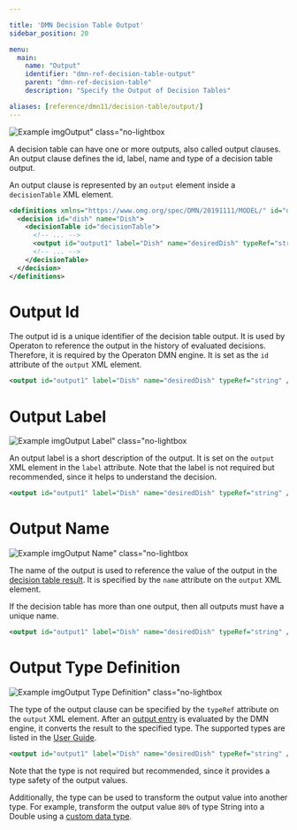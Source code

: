 ```yaml
---

title: 'DMN Decision Table Output'
sidebar_position: 20

menu:
  main:
    name: "Output"
    identifier: "dmn-ref-decision-table-output"
    parent: "dmn-ref-decision-table"
    description: "Specify the Output of Decision Tables"

aliases: [reference/dmn11/decision-table/output/]
---
```


![Example img](./img/output.png)Output" class="no-lightbox

A decision table can have one or more outputs, also called output clauses. An
output clause defines the id, label, name and type of a decision table output.

An output clause is represented by an `output` element inside a `decisionTable`
XML element.

```xml
<definitions xmlns="https://www.omg.org/spec/DMN/20191111/MODEL/" id="definitions" name="definitions" namespace="http://operaton.org/schema/1.0/dmn">
  <decision id="dish" name="Dish">
    <decisionTable id="decisionTable">
      <!-- ... -->
      <output id="output1" label="Dish" name="desiredDish" typeRef="string" />
      <!-- ... -->
    </decisionTable>
  </decision>
</definitions>

```

# Output Id

The output id is a unique identifier of the decision table output. It is used
by Operaton to reference the output in the history of
evaluated decisions. Therefore, it is required by the Operaton DMN engine. It is
set as the `id` attribute of the `output` XML element.

```xml
<output id="output1" label="Dish" name="desiredDish" typeRef="string" />
```

# Output Label

![Example img](./img/output-label.png)Output Label" class="no-lightbox

An output label is a short description of the output. It is set on the `output`
XML element in the `label` attribute. Note that the label is not required but
recommended, since it helps to understand the decision.

```xml
<output id="output1" label="Dish" name="desiredDish" typeRef="string" />
```

# Output Name

![Example img](./img/output-name.png)Output Name" class="no-lightbox

The name of the output is used to reference the value of the output in the
[decision table result]. It is specified by the `name` attribute on the
`output` XML element.

If the decision table has more than one output, then all outputs must have a
unique name.

```xml
<output id="output1" label="Dish" name="desiredDish" typeRef="string" />
```

# Output Type Definition

![Example img](./img/output-type-definition.png)Output Type Definition" class="no-lightbox

The type of the output clause can be specified by the `typeRef` attribute on the
`output` XML element. After an [output entry] is evaluated by the
DMN engine, it converts the result to the specified type. The supported types
are listed in the [User Guide][supported DT].

```xml
<output id="output1" label="Dish" name="desiredDish" typeRef="string" />
```

Note that the type is not required but recommended, since it provides a type
safety of the output values.

Additionally, the type can be used to transform the output value into another
type. For example, transform the output value `80%` of type String into a
Double using a [custom data type](../../../user-guide/dmn-engine/data-types.md#implement-a-custom-data-type).


[decision table result]: ../../../user-guide/dmn-engine/evaluate-decisions.md#interpret-the-dmndecisiontableresult
[supported DT]: ../../../user-guide/dmn-engine/data-types.md#supported-data-types
[output entry]: ../decision-table/rule.md#output-entry-conclusion
[custom data type]: ../../../user-guide/dmn-engine/data-types.md#implement-a-custom-data-type
